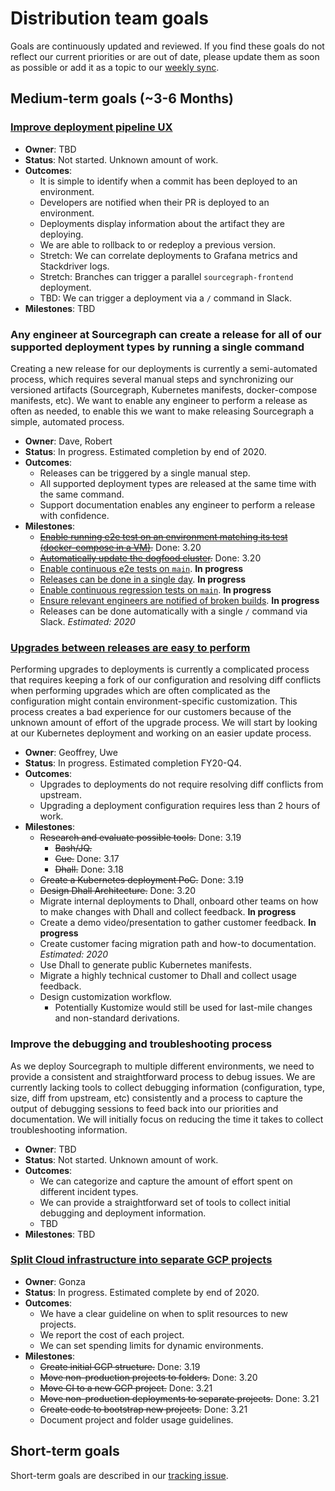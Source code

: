 # Distribution team goals

Goals are continuously updated and reviewed. If you find these goals do not reflect our current priorities or are out of date, please update them as soon as possible or add it as a topic to our [weekly sync](recurring_processes.md#weekly-distribution-team-sync).

## Medium-term goals (~3-6 Months)

### [Improve deployment pipeline UX](https://github.com/orgs/sourcegraph/projects/96)

- **Owner**: TBD
- **Status**: Not started. Unknown amount of work.
- **Outcomes**:
  - It is simple to identify when a commit has been deployed to an environment.
  - Developers are notified when their PR is deployed to an environment.
  - Deployments display information about the artifact they are deploying.
  - We are able to rollback to or redeploy a previous version.
  - Stretch: We can correlate deployments to Grafana metrics and Stackdriver logs.
  - Stretch: Branches can trigger a parallel `sourcegraph-frontend` deployment.
  - TBD: We can trigger a deployment via a `/` command in Slack.
- **Milestones**: TBD

### Any engineer at Sourcegraph can create a release for all of our supported deployment types by running a single command

Creating a new release for our deployments is currently a semi-automated process, which requires several manual steps and synchronizing our versioned artifacts (Sourcegraph, Kubernetes manifests, docker-compose manifests, etc). We want to enable any engineer to perform a release as often as needed, to enable this we want to make releasing Sourcegraph a simple, automated process.

- **Owner**: Dave, Robert
- **Status**: In progress. Estimated completion by end of 2020.
- **Outcomes**:
  - Releases can be triggered by a single manual step.
  - All supported deployment types are released at the same time with the same command.
  - Support documentation enables any engineer to perform a release with confidence.
- **Milestones**:
  - ~~[Enable running e2e test on an environment matching its test (docker-compose in a VM)](https://github.com/orgs/sourcegraph/projects/72).~~ Done: 3.20
  - ~~[Automatically update the dogfood cluster](https://github.com/orgs/sourcegraph/projects/83).~~ Done: 3.20
  - [Enable continuous e2e tests on `main`](https://github.com/orgs/sourcegraph/projects/90). **In progress**
  - [Releases can be done in a single day](https://github.com/orgs/sourcegraph/projects/90). **In progress**
  - [Enable continuous regression tests on `main`](https://github.com/orgs/sourcegraph/projects/90). **In progress**
  - [Ensure relevant engineers are notified of broken builds](https://github.com/orgs/sourcegraph/projects/90). **In progress**
  - Releases can be done automatically with a single `/` command via Slack. _Estimated: 2020_

### [Upgrades between releases are easy to perform](https://github.com/orgs/sourcegraph/projects/71)

Performing upgrades to deployments is currently a complicated process that requires keeping a fork of our configuration and resolving diff conflicts when performing upgrades which are often complicated as the configuration might contain environment-specific customization. This process creates a bad experience for our customers because of the unknown amount of effort of the upgrade process.
We will start by looking at our Kubernetes deployment and working on an easier update process.

- **Owner**: Geoffrey, Uwe
- **Status**: In progress. Estimated completion FY20-Q4.
- **Outcomes**:
  - Upgrades to deployments do not require resolving diff conflicts from upstream.
  - Upgrading a deployment configuration requires less than 2 hours of work.
- **Milestones**:
  - ~~Research and evaluate possible tools.~~ Done: 3.19
    - ~~Bash/JQ.~~
    - ~~Cue.~~ Done: 3.17
    - ~~Dhall.~~ Done: 3.18
  - ~~Create a Kubernetes deployment PoC.~~ Done: 3.19
  - ~~Design Dhall Architecture.~~ Done: 3.20
  - Migrate internal deployments to Dhall, onboard other teams on how to make changes with Dhall and collect feedback. **In progress**
  - Create a demo video/presentation to gather customer feedback. **In progress**
  - Create customer facing migration path and how-to documentation. _Estimated: 2020_
  - Use Dhall to generate public Kubernetes manifests.
  - Migrate a highly technical customer to Dhall and collect usage feedback.
  - Design customization workflow.
    - Potentially Kustomize would still be used for last-mile changes and non-standard derivations.

### Improve the debugging and troubleshooting process

As we deploy Sourcegraph to multiple different environments, we need to provide a consistent and straightforward process to debug issues. We are currently lacking tools to collect debugging information (configuration, type, size, diff from upstream, etc) consistently and a process to capture the output of debugging sessions to feed back into our priorities and documentation.
We will initially focus on reducing the time it takes to collect troubleshooting information.

- **Owner**: TBD
- **Status**: Not started. Unknown amount of work.
- **Outcomes**:
  - We can categorize and capture the amount of effort spent on different incident types.
  - We can provide a straightforward set of tools to collect initial debugging and deployment information.
  - TBD
- **Milestones**: TBD

### [Split Cloud infrastructure into separate GCP projects](https://github.com/orgs/sourcegraph/projects/92)

- **Owner**: Gonza
- **Status**: In progress. Estimated complete by end of 2020.
- **Outcomes**:
  - We have a clear guideline on when to split resources to new projects.
  - We report the cost of each project.
  - We can set spending limits for dynamic environments.
- **Milestones**:
  - ~~Create initial GCP structure.~~ Done: 3.19
  - ~~Move non-production projects to folders.~~ Done: 3.20
  - ~~Move CI to a new GCP project.~~ Done: 3.21
  - ~~Move non-production deployments to separate projects.~~ Done: 3.21
  - ~~Create code to bootstrap new projects.~~ Done: 3.21
  - Document project and folder usage guidelines.

## Short-term goals

Short-term goals are described in our [tracking issue](https://github.com/sourcegraph/sourcegraph/issues?q=is%3Aopen+is%3Aissue+label%3Atracking+label%3Ateam%2Fdistribution).
